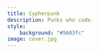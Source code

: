 ```yaml
---
title: Cypherpunk
description: Punks who code.
style:
    background: "#5603fc"
image: cover.jpg
---
```

